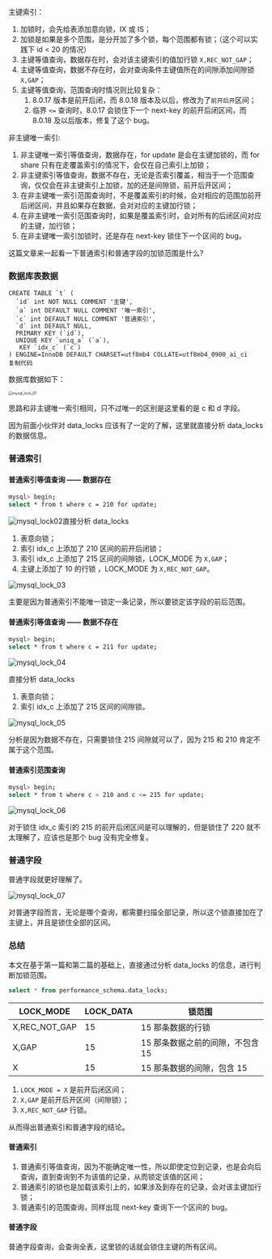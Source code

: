 主键索引：

1. 加锁时，会先给表添加意向锁，IX 或 IS；
2. 加锁是如果是多个范围，是分开加了多个锁，每个范围都有锁；（这个可以实践下 id < 20 的情况）
3. 主键等值查询，数据存在时，会对该主键索引的值加行锁 `X,REC_NOT_GAP`；
4. 主键等值查询，数据不存在时，会对查询条件主键值所在的间隙添加间隙锁 `X,GAP`；
5. 主键等值查询，范围查询时情况则比较复杂：
   1. 8.0.17 版本是前开后闭，而 8.0.18 版本及以后，修改为了`前开后开`区间；
   2. 临界 `<=` 查询时，8.0.17 会锁住下一个 next-key 的前开后闭区间，而 8.0.18 及以后版本，修复了这个 bug。

非主键唯一索引:

1. 非主键唯一索引等值查询，数据存在，for update 是会在主键加锁的，而 for share 只有在走覆盖索引的情况下，会仅在自己索引上加锁；
2. 非主键索引等值查询，数据不存在，无论是否索引覆盖，相当于一个范围查询，仅仅会在非主键索引上加锁，加的还是间隙锁，前开后开区间；
3. 在非主键唯一索引范围查询时，不是覆盖索引的时候，会对相应的范围加前开后闭区间，并且如果存在数据，会对对应的主键加行锁；
4. 在非主键唯一索引范围查询时，如果是覆盖索引时，会对所有的后闭区间对应的主键，加行锁；
5. 在非主键唯一索引加锁时，还是存在 next-key 锁住下一个区间的 bug。

这篇文章来一起看一下普通索引和普通字段的加锁范围是什么?

### 数据库表数据

```mysql
CREATE TABLE `t` (
  `id` int NOT NULL COMMENT '主键',
  `a` int DEFAULT NULL COMMENT '唯一索引',
  `c` int DEFAULT NULL COMMENT '普通索引',
  `d` int DEFAULT NULL,
  PRIMARY KEY (`id`),
  UNIQUE KEY `uniq_a` (`a`),
   KEY `idx_c` (`c`)
) ENGINE=InnoDB DEFAULT CHARSET=utf8mb4 COLLATE=utf8mb4_0900_ai_ci
复制代码
```

数据库数据如下：

<img src="https://github.com/xiangzaixiansheng/mysql_note/blob/main/pic/mysql_lock_01.png" alt="mysql_lock_01" style="zoom:50%;" />

思路和非主键唯一索引相同，只不过唯一的区别是这里看的是 c 和 d 字段。

因为前面小伙伴对 data_locks 应该有了一定的了解，这里就直接分析 data_locks 的数据信息。

### 普通索引

#### 普通索引等值查询 —— 数据存在

```bash
mysql> begin; 
select * from t where c = 210 for update;
```



![mysql_lock02](https://github.com/xiangzaixiansheng/mysql_note/blob/main/pic/mysql_lock02.png)直接分析 data_locks

1. 表意向锁；
2. 索引 idx_c 上添加了 210 区间的前开后闭锁；
3. 索引 idx_c 上添加了 215 区间的间隙锁，LOCK_MODE 为 `X,GAP`；
4. 主键上添加了 10 的行锁 ，LOCK_MODE 为 `X,REC_NOT_GAP`。

![mysql_lock_03](https://github.com/xiangzaixiansheng/mysql_note/blob/main/pic/mysql_lock_03.png)

主要是因为普通索引不能唯一锁定一条记录，所以要锁定该字段的前后范围。

#### 普通索引等值查询 —— 数据不存在

```bash
mysql> begin; 
select * from t where c = 211 for update;
```

![mysql_lock_04](https://github.com/xiangzaixiansheng/mysql_note/blob/main/pic/mysql_lock_04.png)

直接分析 data_locks

1. 表意向锁；
2. 索引 idx_c 上添加了 215 区间的间隙锁。

![mysql_lock_05](https://github.com/xiangzaixiansheng/mysql_note/blob/main/pic/mysql_lock_05.png)

分析是因为数据不存在，只需要锁住 215 间隙就可以了，因为 215 和 210 肯定不属于这个范围。

#### 普通索引范围查询

```bash
mysql> begin; 
select * from t where c > 210 and c <= 215 for update;
```

![mysql_lock_06](https://github.com/xiangzaixiansheng/mysql_note/blob/main/pic/mysql_lock_06.png)

对于锁住 idx_c 索引的 215 的前开后闭区间是可以理解的，但是锁住了 220 就不太理解了，应该也是那个 bug 没有完全修复。

### 普通字段

普通字段就更好理解了。

![mysql_lock_07](https://github.com/xiangzaixiansheng/mysql_note/blob/main/pic/mysql_lock_07.png)

对普通字段而言，无论是哪个查询，都需要扫描全部记录，所以这个锁直接加在了主键上，并且是锁住全部的区间。

### 总结

本文在基于第一篇和第二篇的基础上，直接通过分析 data_locks 的信息，进行判断加锁范围。

```sql
select * from performance_schema.data_locks;
```

| LOCK_MODE     | LOCK_DATA | 锁范围                           |
| ------------- | --------- | -------------------------------- |
| X,REC_NOT_GAP | 15        | 15 那条数据的行锁                |
| X,GAP         | 15        | 15 那条数据之前的间隙，不包含 15 |
| X             | 15        | 15 那条数据的间隙，包含 15       |

1. `LOCK_MODE = X` 是前开后闭区间；
2. `X,GAP` 是前开后开区间（间隙锁）；
3. `X,REC_NOT_GAP` 行锁。

从而得出普通索引和普通字段的结论。

#### 普通索引

1. 普通索引等值查询，因为不能确定唯一性，所以即使定位到记录，也是会向后查询，直到查询到不为该值的记录，从而锁定该值的区间；
2. 普通索引的锁也是加载该索引上的，如果涉及到存在的记录，会对该主键加行锁；
3. 普通索引的范围查询，同样出现 next-key 查询下一个区间的 bug。

#### 普通字段

普通字段查询，会查询全表，这里锁的话就会锁住主键的所有区间。